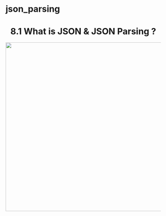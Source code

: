 # json_parsing
</div>

 <h1 align="center"> 8.1 What is JSON & JSON Parsing ? </h1>

<div align="center">
  <img src="https://github.com/user-attachments/assets/11583ef9-d71c-4302-9f19-5fe87de74388" height ="550">

</div>

